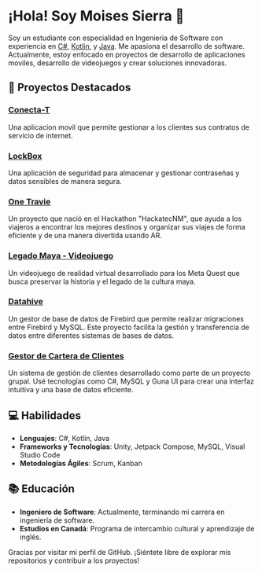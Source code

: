 # ¡Hola! Soy Moises Sierra 👋

Soy un estudiante con especialidad en Ingenieria de Software con experiencia en [C#](https://dotnet.microsoft.com/es-es/languages/csharp), [Kotlin](https://kotlinlang.org/), y [Java](https://www.java.com/es/). Me apasiona el desarrollo de software. Actualmente, estoy enfocado en proyectos de desarrollo de aplicaciones moviles, desarrollo de videojuegos y crear soluciones innovadoras.

## 🚀 Proyectos Destacados

### [Conecta-T](https://github.com/tuusuario/conecta-t)
Una aplicacion movil que permite gestionar a los clientes sus contratos de servicio de internet.

### [LockBox](https://github.com/D3K0D3R24/LockBox)
Una aplicación de seguridad para almacenar y gestionar contraseñas y datos sensibles de manera segura.

### [One Travie](https://github.com/tuusuario/one-travie)
Un proyecto que nació en el Hackathon "HackatecNM", que ayuda a los viajeros a encontrar los mejores destinos y organizar sus viajes de forma eficiente y de una manera divertida usando AR.

### [Legado Maya - Videojuego]()
Un videojuego de realidad virtual desarrollado para los Meta Quest que busca preservar la historia y el legado de la cultura maya.

### [Datahive](https://github.com/D3K0D3R24/Datahive)
Un gestor de base de datos de Firebird que permite realizar migraciones entre Firebird y MySQL. Este proyecto facilita la gestión y transferencia de datos entre diferentes sistemas de bases de datos.

### [Gestor de Cartera de Clientes](https://github.com/D3K0D3R24/Cartera-de-clientes)
Un sistema de gestión de clientes desarrollado como parte de un proyecto grupal. Usé tecnologías como C#, MySQL y Guna UI para crear una interfaz intuitiva y una base de datos eficiente.

## 💻 Habilidades

- **Lenguajes**: C#, Kotlin, Java
- **Frameworks y Tecnologías**: Unity, Jetpack Compose, MySQL, Visual Studio Code
- **Metodologías Ágiles**: Scrum, Kanban

## 📚 Educación

- **Ingeniero de Software**: Actualmente, terminando mi carrera en ingeniería de software.
- **Estudios en Canadá**: Programa de intercambio cultural y aprendizaje de inglés.

Gracias por visitar mi perfil de GitHub. ¡Siéntete libre de explorar mis repositorios y contribuir a los proyectos!
